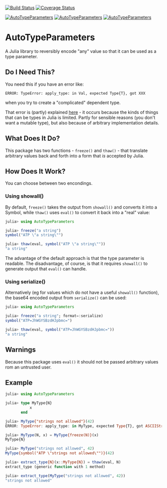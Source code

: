 [![Build Status](https://travis-ci.org/andrewcooke/AutoTypeParameters.jl.svg?branch=master)](https://travis-ci.org/andrewcooke/AutoTypeParameters.jl)
[![Coverage Status](https://coveralls.io/repos/andrewcooke/AutoTypeParameters.jl/badge.svg)](https://coveralls.io/r/andrewcooke/AutoTypeParameters.jl)

[![AutoTypeParameters](http://pkg.julialang.org/badges/AutoTypeParameters_0.3.svg)](http://pkg.julialang.org/?pkg=AutoTypeParameters&ver=0.3)
[![AutoTypeParameters](http://pkg.julialang.org/badges/AutoTypeParameters_0.4.svg)](http://pkg.julialang.org/?pkg=AutoTypeParameters&ver=0.4)
[![AutoTypeParameters](http://pkg.julialang.org/badges/AutoTypeParameters_0.5.svg)](http://pkg.julialang.org/?pkg=AutoTypeParameters&ver=0.5)


# AutoTypeParameters

A Julia library to reversibly encode "any" value so that it can be used as a
type parameter.

## Do I Need This?

You need this if you have an error like:

```
ERROR: TypeError: apply_type: in Val, expected Type{T}, got XXX
```

when you try to create a "complicated" dependent type.

That error is (partly) explained
[here](https://groups.google.com/forum/#!topic/julia-users/Ihl50vgSQxw) - it
occurs because the kinds of things that can be types in Julia is limited.
Partly for sensible reasons (you don't want a mutable type), but also because
of arbitrary implementation details.

## What Does It Do?

This package has two functions - `freeze()` and `thaw()` - that translate
arbitrary values back and forth into a form that *is* accepted by Julia.

## How Does It Work?

You can choose between two encondings.

### Using showall()

By default, `freeze()` takes the output from `showall()` and converts it into
a Symbol, while `thaw()` uses `eval()` to convert it back into a "real" value:

```julia
julia> using AutoTypeParameters

julia> freeze("a string")
symbol("ATP \"a string\"")

julia> thaw(eval, symbol("ATP \"a string\""))
"a string"
```

The advantage of the default approach is that the type parameter is readable.
The disadvantage, of course, is that it requires `showall()` to generate
output that `eval()` can handle.

### Using serialize()

Alternatively (eg for values which do not have a useful `showall()` function),
the base64 encoded output from `serialize()` can be used:

```julia
julia> using AutoTypeParameters

julia> freeze("a string"; format=:serialize)
symbol("ATP=JhWGYSBzdHJpbmc=")

julia> thaw(eval, symbol("ATP=JhWGYSBzdHJpbmc="))
"a string"
```

## Warnings

Because this package uses `eval()` it should not be passed arbitrary values
rom an untrusted user.

## Example

```julia
julia> using AutoTypeParameters

julia> type MyType{N}
           x
       end

julia> MyType{"strings not allowed"}(42)
ERROR: TypeError: apply_type: in MyType, expected Type{T}, got ASCIIString

julia> MyType(N, x) = MyType{freeze(N)}(x)
MyType{N}

julia> MyType("strings not allowed", 42)
MyType{symbol("ATP \"strings not allowed\"")}(42)

julia> extract_type{N}(x::MyType{N}) = thaw(eval, N)
extract_type (generic function with 1 method)

julia> extract_type(MyType("strings not allowed", 42))
"strings not allowed"
```
